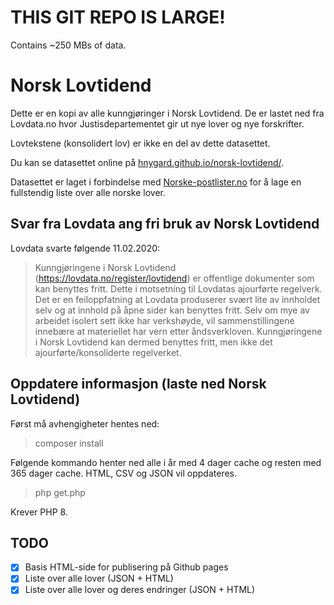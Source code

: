 # THIS GIT REPO IS LARGE!

Contains ~250 MBs of data.

# Norsk Lovtidend

Dette er en kopi av alle kunngjøringer i Norsk Lovtidend. De er lastet ned fra Lovdata.no hvor Justisdepartementet gir ut nye lover og nye forskrifter.

Lovtekstene (konsolidert lov) er ikke en del av dette datasettet.

Du kan se datasettet online på [hnygard.github.io/norsk-lovtidend/](https://hnygard.github.io/norsk-lovtidend/).

Datasettet er laget i forbindelse med [Norske-postlister.no](https://norske-postlister.no/) for å lage en fullstendig liste over alle norske lover.


## Svar fra Lovdata ang fri bruk av Norsk Lovtidend

Lovdata svarte følgende 11.02.2020:

> Kunngjøringene i Norsk Lovtidend (https://lovdata.no/register/lovtidend) er offentlige dokumenter som kan benyttes fritt. Dette i motsetning til Lovdatas ajourførte regelverk. Det er en feiloppfatning at Lovdata produserer svært lite av innholdet selv og at innhold på åpne sider kan benyttes fritt. Selv om mye av arbeidet isolert sett ikke har verkshøyde, vil sammenstillingene innebære at materiellet har vern etter åndsverkloven. Kunngjøringene i Norsk Lovtidend kan dermed benyttes fritt, men ikke det ajourførte/konsoliderte regelverket.


## Oppdatere informasjon (laste ned Norsk Lovtidend)

Først må avhengigheter hentes ned:

> composer install

Følgende kommando henter ned alle i år med 4 dager cache og resten med 365 dager cache. HTML, CSV og JSON vil oppdateres.

> php get.php

Krever PHP 8.

## TODO

- [x] Basis HTML-side for publisering på Github pages
- [x] Liste over alle lover (JSON + HTML)
- [x] Liste over alle lover og deres endringer (JSON + HTML)
